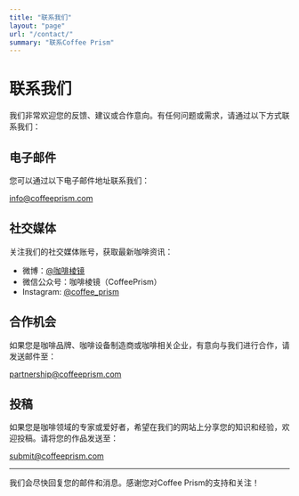 ```yaml
---
title: "联系我们"
layout: "page"
url: "/contact/"
summary: "联系Coffee Prism"
---
```


# 联系我们

我们非常欢迎您的反馈、建议或合作意向。有任何问题或需求，请通过以下方式联系我们：

## 电子邮件

您可以通过以下电子邮件地址联系我们：

info@coffeeprism.com

## 社交媒体

关注我们的社交媒体账号，获取最新咖啡资讯：

- 微博：[@咖啡棱镜](https://weibo.com/coffeeprism)
- 微信公众号：咖啡棱镜（CoffeePrism）
- Instagram: [@coffee_prism](https://instagram.com/coffee_prism)

## 合作机会

如果您是咖啡品牌、咖啡设备制造商或咖啡相关企业，有意向与我们进行合作，请发送邮件至：

partnership@coffeeprism.com

## 投稿

如果您是咖啡领域的专家或爱好者，希望在我们的网站上分享您的知识和经验，欢迎投稿。请将您的作品发送至：

submit@coffeeprism.com

---

我们会尽快回复您的邮件和消息。感谢您对Coffee Prism的支持和关注！ 